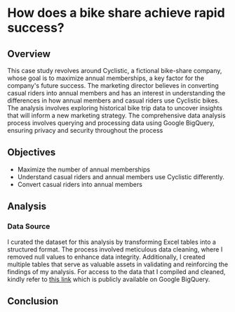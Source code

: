 # How does a bike share achieve rapid success?

## Overview
This case study revolves around Cyclistic, a fictional bike-share company, whose goal is to maximize annual memberships, a key factor for the company's future success. The marketing director believes in converting casual riders into annual members and has an interest in understanding the differences in how annual members and casual riders use Cyclistic bikes. The analysis involves exploring historical bike trip data to uncover insights that will inform a new marketing strategy. The comprehensive data analysis process involves querying and processing data using Google BigQuery, ensuring privacy and security throughout the process

## Objectives
* Maximize the number of annual memberships
* Understand casual riders and annual members use Cyclistic differently.
* Convert casual riders into annual members

## Analysis
### Data Source
I curated the dataset for this analysis by transforming Excel tables into a structured format. The process involved meticulous data cleaning, where I removed null values to enhance data integrity. Additionally, I created multiple tables that serve as valuable assets in validating and reinforcing the findings of my analysis.
For access to the data that I compiled and cleaned, kindly refer to [this link](https://console.cloud.google.com/bigquery?project=unified-gift-3188) which is publicly available on Google BigQuery.

## Conclusion
